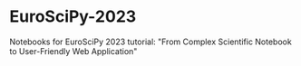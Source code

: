 # EuroSciPy-2023
Notebooks for EuroSciPy 2023 tutorial: "From Complex Scientific Notebook to User-Friendly Web Application"
